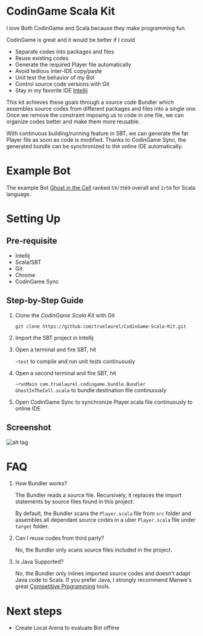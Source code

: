 # CodinGame Scala Kit
I love Both CodinGame and Scala because they make programming fun.

CodinGame is great and it would be better if I could
- Separate codes into packages and files
- Reuse existing codes
- Generate the required Player file automatically
- Avoid tedious inter-IDE copy/paste
- Unit test the behavior of my Bot
- Control source code versions with Git
- Stay in my favorite IDE [Intellij](https://www.jetbrains.com/idea/)

This kit achieves these goals through a source code Bundler which assembles source codes from different packages and files into a single one.
Once we remove the constraint imposing us to code in one file, we can organize codes better and make them more reusable.

With continuous building/running feature in SBT, we can generate the fat Player file as soon as code is modified. 
Thanks to CodinGame Sync, the generated bundle can be synchronized to the online IDE automatically.

# Example Bot
The example Bot [Ghost in the Cell](https://www.codingame.com/multiplayer/bot-programming/ghost-in-the-cell) ranked `59/3509` overall and `2/50` for Scala language.

# Setting Up

## Pre-requisite
- Intellij
- Scala/SBT
- Git
- Chrome
- CodinGame Sync

## Step-by-Step Guide

1. Clone the _CodinGame Scala Kit_ with Git

    `git clone https://github.com/truelaurel/CodinGame-Scala-Kit.git`

2. Import the SBT project in Intellij
3. Open a terminal and fire SBT, hit

    `~test` to compile and run unit tests continuously

4. Open a second terminal and fire SBT, hit

    `~runMain com.truelaurel.codingame.bundle.Bundler GhostInTheCell.scala` to bundle destination file continuously

5. Open CodinGame Sync to synchronize Player.scala file continuously to online IDE

## Screenshot
![alt tag](./asset/screenshot.png)



# FAQ
1. How Bundler works?

    The Bundler reads a source file. Recursively, it replaces the import statements by source files found in this project.
    
    By default, the Bundler scans the `Player.scala` file from `src` folder and assembles all dependant source codes in a uber `Player.scala` file under `target` folder.
    
2. Can I reuse codes from third party?

    No, the Bundler only scans source files included in the project.

3. Is Java Supported?

    No, the Bundler only inlines imported source codes and doesn't adapt Java code to Scala. 
    If you prefer Java, I strongly recommend Manwe's great [Competitive Programming](https://github.com/Manwe56/competitive-programming) tools.
    
# Next steps

- Create Local Arena to evaluate Bot offline
